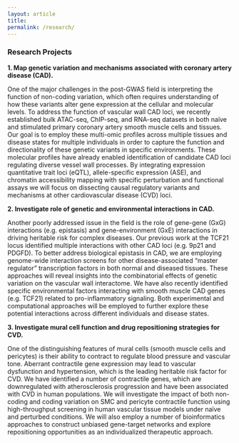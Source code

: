 ```yaml
---
layout: article
title:   
permalink: /research/
---
```


### Research Projects

**1. Map genetic variation and mechanisms associated with coronary artery disease (CAD).**

One of the major challenges in the post-GWAS field is interpreting the function of non-coding variation, which often requires understanding of how these variants alter gene expression at the cellular and molecular levels. To address the function of vascular wall CAD loci, we recently established bulk ATAC-seq, ChIP-seq, and RNA-seq datasets in both naïve and stimulated primary coronary artery smooth muscle cells and tissues. Our goal is to employ these multi-omic profiles across multiple tissues and disease states for multiple individuals in order to capture the function and directionality of these genetic variants in specific environments. These molecular profiles have already enabled identification of candidate CAD loci regulating diverse vessel wall processes. By integrating expression quantitative trait loci (eQTL), allele-specific expression (ASE), and chromatin accessibility mapping with specific perturbation and functional assays we will focus on dissecting causal regulatory variants and mechanisms at other cardiovascular disease (CVD) loci. 

**2. Investigate role of genetic and environmental interactions in CAD.**

Another poorly addressed issue in the field is the role of gene-gene (GxG) interactions (e.g. epistasis) and gene-environment (GxE) interactions in driving heritable risk for complex diseases. Our previous work at the TCF21 locus identified multiple interactions with other CAD loci (e.g. 9p21 and PDGFD). To better address biological epistasis in CAD, we are employing genome-wide interaction screens for other disease-associated “master regulator” transcription factors in both normal and diseased tissues. These approaches will reveal insights into the combinatorial effects of genetic variation on the vascular wall interactome. We have also recently identified specific environmental factors interacting with smooth muscle CAD genes (e.g. TCF21) related to pro-inflammatory signaling. Both experimental and computational approaches will be employed to further explore these potential interactions across different individuals and disease states.
 
**3. Investigate mural cell function and drug repositioning strategies for CVD.** 

One of the distinguishing features of mural cells (smooth muscle cells and pericytes) is their ability to contract to regulate blood pressure and vascular tone. Aberrant contractile gene expression may lead to vascular dysfunction and hypertension, which is the leading heritable risk factor for CVD. We have identified a number of contractile genes, which are downregulated with atherosclerosis progression and have been associated with CVD in human populations. We will investigate the impact of both non-coding and coding variation on SMC and pericyte contractile function using high-throughput screening in human vascular tissue models under naïve and perturbed conditions. We will also employ a number of bioinformatics approaches to construct unbiased gene-target networks and explore repositioning opportunities as an individualized therapeutic approach.
